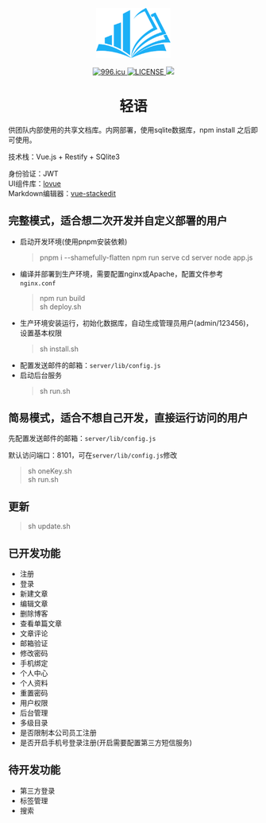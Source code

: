 <p align="center"><img width="150" src="./public/img/logo.svg"></p>

<p align="center">
  <a href="https://996.icu">
    <img src="https://img.shields.io/badge/link-996.icu-red.svg" alt="996.icu">
  </a>
  <a href="https://github.com/996icu/996.ICU/blob/master/LICENSE">
    <img src="https://img.shields.io/badge/license-Anti%20996-blue.svg" alt="LICENSE">
  </a>
  <img src="https://img.shields.io/github/stars/loliconer/qing-yu.svg">
</p>

<h1 align="center">轻语</h1>

供团队内部使用的共享文档库。内网部署，使用sqlite数据库，npm install 之后即可使用。

技术栈：Vue.js + Restify + SQlite3

身份验证：JWT  
UI组件库：[lovue](https://github.com/loliconer/lovue)  
Markdown编辑器：[vue-stackedit](https://github.com/loliconer/vue-stackedit)

## 完整模式，适合想二次开发并自定义部署的用户
- 启动开发环境(使用pnpm安装依赖)
  > pnpm i --shamefully-flatten
  > npm run serve
  > cd server
  > node app.js
- 编译并部署到生产环境，需要配置nginx或Apache，配置文件参考 `nginx.conf`
  > npm run build  
  > sh deploy.sh
- 生产环境安装运行，初始化数据库，自动生成管理员用户(admin/123456)，设置基本权限
  > sh install.sh
- 配置发送邮件的邮箱：`server/lib/config.js`
- 启动后台服务
  > sh run.sh

## 简易模式，适合不想自己开发，直接运行访问的用户
先配置发送邮件的邮箱：`server/lib/config.js`

默认访问端口：8101，可在`server/lib/config.js`修改
> sh oneKey.sh  
> sh run.sh

## 更新
> sh update.sh

## 已开发功能
- 注册
- 登录
- 新建文章
- 编辑文章
- 删除博客
- 查看单篇文章
- 文章评论
- 邮箱验证
- 修改密码
- 手机绑定
- 个人中心
- 个人资料
- 重置密码
- 用户权限
- 后台管理
- 多级目录
- 是否限制本公司员工注册
- 是否开启手机号登录注册(开启需要配置第三方短信服务)

## 待开发功能
- 第三方登录
- 标签管理
- 搜索
